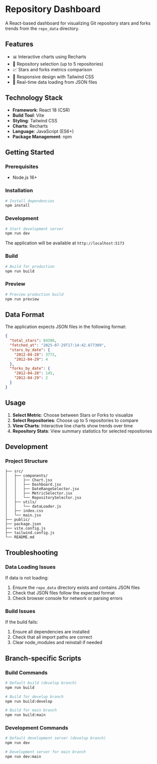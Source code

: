 # Repository Dashboard

A React-based dashboard for visualizing Git repository stars and forks trends from the `repo_data` directory.

## Features

- 📊 Interactive charts using Recharts
- 🎯 Repository selection (up to 5 repositories)
- 📈 Stars and forks metrics comparison
- 📱 Responsive design with Tailwind CSS
- 🔄 Real-time data loading from JSON files

## Technology Stack

- **Framework**: React 18 (CSR)
- **Build Tool**: Vite
- **Styling**: Tailwind CSS
- **Charts**: Recharts
- **Language**: JavaScript (ES6+)
- **Package Management**: npm

## Getting Started

### Prerequisites

- Node.js 16+

### Installation

```bash
# Install dependencies
npm install
```

### Development

```bash
# Start development server
npm run dev
```

The application will be available at `http://localhost:5173`

### Build

```bash
# Build for production
npm run build
```

### Preview

```bash
# Preview production build
npm run preview
```


## Data Format

The application expects JSON files in the following format:

```json
{
  "total_stars": 84386,
  "fetched_at": "2025-07-29T17:14:42.677309",
  "stars_by_date": {
    "2012-04-28": 3772,
    "2012-04-29": 4
  },
  "forks_by_date": {
    "2012-04-28": 145,
    "2012-04-29": 2
  }
}
```

## Usage

1. **Select Metric**: Choose between Stars or Forks to visualize
2. **Select Repositories**: Choose up to 5 repositories to compare
3. **View Charts**: Interactive line charts show trends over time
4. **Repository Stats**: View summary statistics for selected repositories


## Development

### Project Structure

```
├── src/
│   ├── components/
│   │   ├── Chart.jsx
│   │   ├── Dashboard.jsx
│   │   ├── DateRangeSelector.jsx
│   │   ├── MetricSelector.jsx
│   │   └── RepositorySelector.jsx
│   ├── utils/
│   │   └── dataLoader.js
│   ├── index.css
│   └── main.jsx
├── public/
├── package.json
├── vite.config.js
├── tailwind.config.js
└── README.md
```


## Troubleshooting

### Data Loading Issues

If data is not loading:

1. Ensure the `repo_data` directory exists and contains JSON files
2. Check that JSON files follow the expected format
3. Check browser console for network or parsing errors

### Build Issues

If the build fails:

1. Ensure all dependencies are installed
2. Check that all import paths are correct
3. Clear node_modules and reinstall if needed

## Branch-specific Scripts

### Build Commands

```bash
# Default build (develop branch)
npm run build

# Build for develop branch
npm run build:develop

# Build for main branch
npm run build:main
```

### Development Commands

```bash
# Default development server (develop branch)
npm run dev

# Development server for main branch
npm run dev:main
```
